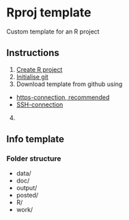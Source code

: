 # Rproj template
Custom template for an R project

## Instructions

1. [Create R project](https://support.rstudio.com/hc/en-us/articles/200526207-Using-Projects)
2. [Initialise git](https://git-scm.com/docs/git-init)
3. Download template from github using
- [https-connection, recommended](https://help.github.com/articles/which-remote-url-should-i-use/#cloning-with-https-urls-recommended)
- [SSH-connection](https://help.github.com/articles/connecting-to-github-with-ssh/)
4. 

## Info template

### Folder structure

- data/
- doc/
- output/
- posted/
- R/
- work/

